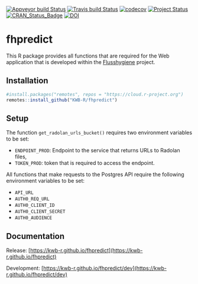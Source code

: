 [![Appveyor build Status](https://ci.appveyor.com/api/projects/status/github/KWB-R/fhpredict?branch=master&svg=true)](https://ci.appveyor.com/project/KWB-R/fhpredict/branch/master)
[![Travis build Status](https://travis-ci.org/KWB-R/fhpredict.svg?branch=master)](https://travis-ci.org/KWB-R/fhpredict)
[![codecov](https://codecov.io/github/KWB-R/fhpredict/branch/master/graphs/badge.svg)](https://codecov.io/github/KWB-R/fhpredict)
[![Project Status](https://img.shields.io/badge/lifecycle-experimental-orange.svg)](https://www.tidyverse.org/lifecycle/#experimental)
[![CRAN_Status_Badge](https://www.r-pkg.org/badges/version/fhpredict)]()
[![DOI](https://zenodo.org/badge/DOI/10.5281/zenodo.3386817.svg)](https://doi.org/10.5281/zenodo.3386817)


# fhpredict

This R package provides all functions that are
required for the Web application that is developed within the
[Flusshygiene](https://www.kompetenz-wasser.de/en/project/flusshygiene/) project.

## Installation

```r
#install.packages("remotes", repos = "https://cloud.r-project.org")
remotes::install_github("KWB-R/fhpredict")
```
## Setup

The function `get_radolan_urls_bucket()` requires two environment variables to 
be set:

* `ENDPOINT_PROD`: Endpoint to the service that returns URLs to Radolan files, 
* `TOKEN_PROD`: token that is required to access the endpoint. 

All functions that make requests to the Postgres API require the following
environment variables to be set:

* `API_URL`
* `AUTH0_REQ_URL`
* `AUTH0_CLIENT_ID` 
* `AUTH0_CLIENT_SECRET`
* `AUTH0_AUDIENCE`

## Documentation

Release: [https://kwb-r.github.io/fhpredict](https://kwb-r.github.io/fhpredict)

Development: [https://kwb-r.github.io/fhpredict/dev](https://kwb-r.github.io/fhpredict/dev)
